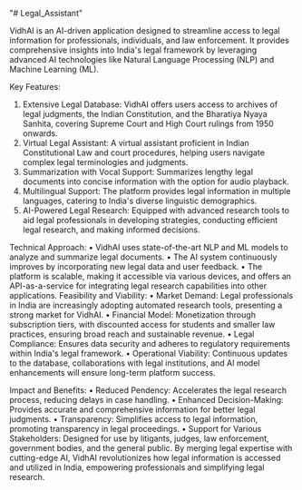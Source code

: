 "# Legal_Assistant" 

VidhAI is an AI-driven application designed to streamline access to legal information for professionals, individuals, and law enforcement. It provides comprehensive insights into India's legal framework by leveraging advanced AI technologies like Natural Language Processing (NLP) and Machine Learning (ML).

Key Features:
1.	Extensive Legal Database: VidhAI offers users access to archives of legal judgments, the Indian Constitution, and the Bharatiya Nyaya Sanhita, covering Supreme Court and High Court rulings from 1950 onwards.
2.	Virtual Legal Assistant: A virtual assistant proficient in Indian Constitutional Law and court procedures, helping users navigate complex legal terminologies and judgments.
3.	Summarization with Vocal Support: Summarizes lengthy legal documents into concise information with the option for audio playback.
4.	Multilingual Support: The platform provides legal information in multiple languages, catering to India's diverse linguistic demographics.
5.	AI-Powered Legal Research: Equipped with advanced research tools to aid legal professionals in developing strategies, conducting efficient legal research, and making informed decisions.

Technical Approach:
•	VidhAI uses state-of-the-art NLP and ML models to analyze and summarize legal documents.
•	The AI system continuously improves by incorporating new legal data and user feedback.
•	The platform is scalable, making it accessible via various devices, and offers an API-as-a-service for integrating legal research capabilities into other applications.
Feasibility and Viability:
•	Market Demand: Legal professionals in India are increasingly adopting automated research tools, presenting a strong market for VidhAI.
•	Financial Model: Monetization through subscription tiers, with discounted access for students and smaller law practices, ensuring broad reach and sustainable revenue.
•	Legal Compliance: Ensures data security and adheres to regulatory requirements within India's legal framework.
•	Operational Viability: Continuous updates to the database, collaborations with legal institutions, and AI model enhancements will ensure long-term platform success.

Impact and Benefits:
•	Reduced Pendency: Accelerates the legal research process, reducing delays in case handling.
•	Enhanced Decision-Making: Provides accurate and comprehensive information for better legal judgments.
•	Transparency: Simplifies access to legal information, promoting transparency in legal proceedings.
•	Support for Various Stakeholders: Designed for use by litigants, judges, law enforcement, government bodies, and the general public.
By merging legal expertise with cutting-edge AI, VidhAI revolutionizes how legal information is accessed and utilized in India, empowering professionals and simplifying legal research.


